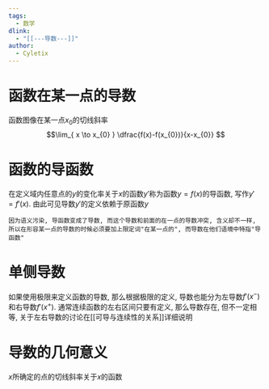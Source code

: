 ```yaml
---
tags:
  - 数学
dlink:
  - "[[---导数---]]"
author:
  - Cyletix
---
```

# 函数在某一点的导数
函数图像在某一点$x_{0}$的切线斜率
$$\lim_{ x \to x_{0} } \dfrac{f(x)-f(x_{0})}{x-x_{0}} $$
# 函数的导函数
在定义域内任意点的$y$的变化率关于$x$的函数$y'$称为函数$y=f(x)$的导函数, 写作$y'=f'(x)$. 由此可见导数$y'$的定义依赖于原函数$y$

	因为语义污染, 导函数变成了导数, 而这个导数和前面的在一点的导数冲突, 含义却不一样, 所以在形容某一点的导数的时候必须要加上限定词"在某一点的", 而导数在他们语境中特指"导函数"

# 单侧导数
如果使用极限来定义函数的导数, 那么根据极限的定义, 导数也能分为左导数$f'(x^-)$和右导数$f'(x^+)$. 
通常连续函数的左右区间只要有定义, 那么导数存在, 但不一定相等, 关于左右导数的讨论在[[可导与连续性的关系]]详细说明
# 导数的几何意义
$x$所确定的点的切线斜率关于$x$的函数